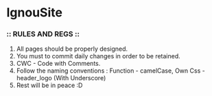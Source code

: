# IgnouSite

### :: RULES AND REGS ::

1.  All pages should be properly designed.
2.  You must to commit daily changes in order to be retained.
3.  CWC - Code with Comments.
4.  Follow the naming conventions : Function - camelCase, Own Css - header_logo (With Underscore)
5.  Rest will be in peace :D




